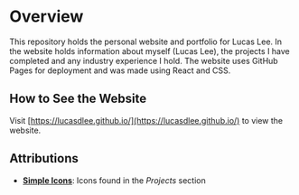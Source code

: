 # Overview

This repository holds the personal website and portfolio for Lucas Lee. In the website holds information about myself (Lucas Lee), the projects I have completed and any industry experience I hold. The website uses GitHub Pages for deployment and was made using React and CSS.

## How to See the Website

Visit [https://lucasdlee.github.io/](https://lucasdlee.github.io/) to view the website.

## Attributions

- **[Simple Icons](https://simpleicons.org/)**: Icons found in the *Projects* section
 